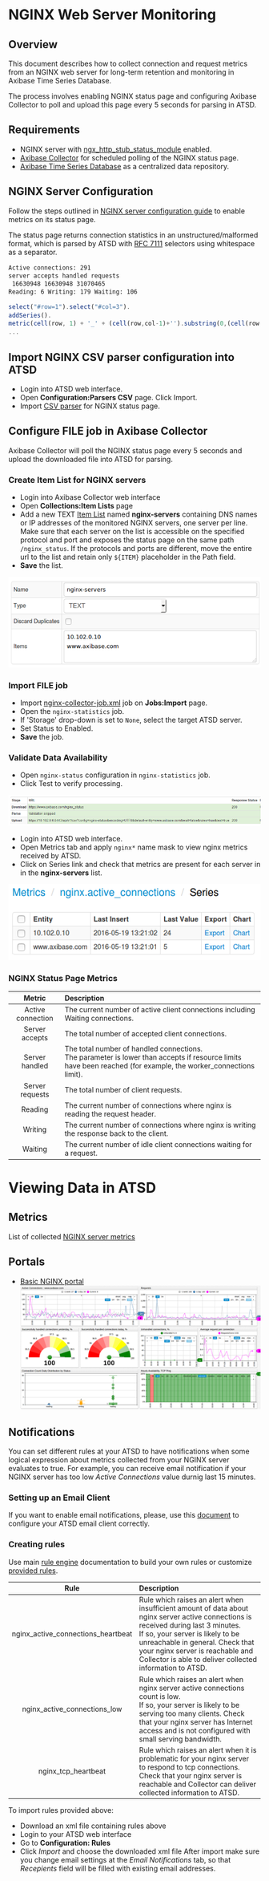 # NGINX Web Server Monitoring

## Overview

This document describes how to collect connection and request metrics from an NGINX web server for long-term retention and monitoring in Axibase Time Series Database.

The process involves enabling NGINX status page and configuring Axibase Collector to poll and upload this page every 5 seconds for parsing in ATSD.

## Requirements

* NGINX server with [ngx_http_stub_status_module](http://nginx.org/en/docs/http/ngx_http_stub_status_module.html) enabled.
* [Axibase Collector](https://github.com/axibase/axibase-collector-docs/blob/master/README.md) for scheduled polling of the NGINX status page.
* [Axibase Time Series Database](https://github.com/axibase/atsd-docs/blob/master/installation/README.md) as a centralized data repository.

## NGINX Server Configuration

Follow the steps outlined in [NGINX server configuration guide](./nginx-configure.md) to enable metrics on its status page.

The status page returns connection statistics in an unstructured/malformed format, which is parsed by ATSD with [RFC 7111](https://axibase.com/products/axibase-time-series-database/writing-data/csv/csv-schema/) selectors using whitespace as a separator.

```ls
Active connections: 291
server accepts handled requests
 16630948 16630948 31070465
Reading: 6 Writing: 179 Waiting: 106
```

```javascript
select("#row=1").select("#col=3").
addSeries().
metric(cell(row, 1) + '_' + (cell(row,col-1)+'').substring(0,(cell(row,col-1)+'').length-1));
...
```

## Import NGINX CSV parser configuration into ATSD

* Login into ATSD web interface.
* Open **Configuration:Parsers CSV** page. Click Import.
* Import [CSV parser](./configs/nginx-atsd-csv-parser.xml) for NGINX status page.  

## Configure FILE job in Axibase Collector

Axibase Collector will poll the NGINX status page every 5 seconds and upload the downloaded file into ATSD for parsing. 

### Create Item List for NGINX servers

* Login into Axibase Collector web interface
* Open **Collections:Item Lists** page
* Add a new TEXT [Item List](/collections.md) named **nginx-servers** containing DNS names or IP addresses of the monitored NGINX servers, one server per line. Make sure that each server on the list is accessible on the specified protocol and port and exposes the status page on the same path `/nginx_status`. If the protocols and ports are different, move the entire url to the list and retain only `${ITEM}` placeholder in the Path field.
* **Save** the list.
 
![Server list example](./images/nginx-server-list.png)

### Import FILE job

* Import [nginx-collector-job.xml](./configs/nginx-collector-job.xml) job on **Jobs:Import** page.
* Open the `nginx-statistics` job. 
* If 'Storage' drop-down is set to `None`, select the target ATSD server.
* Set Status to Enabled.
* **Save** the job.

### Validate Data Availability

* Open `nginx-status` configuration in `nginx-statistics` job.
* Click Test to verify processing.

![NGINX test](./images/nginx-collector-test.png)

* Login into ATSD web interface.
* Open Metrics tab and apply `nginx*` name mask to view nginx metrics received by ATSD.
* Click on Series link and check that metrics are present for each server in in the **nginx-servers** list.

![NGINX metrics](./images/nginx-metrics-list.png)

### NGINX Status Page Metrics

| Metric                  |                                      Description                                        |
|:-----------------------:|:----------------------------------------------------------------------------------------|
| Active connection       |The current number of active client connections including Waiting connections.           |
| Server accepts          |The total number of accepted client connections.                                         |
| Server handled          |The total number of handled connections.<br> The parameter is lower than accepts if resource limits have been reached (for example, the worker_connections limit).                          |
| Server requests         |The total number of client requests.                                                     |
| Reading                 |The current number of connections where nginx is reading the request header.             |
| Writing                 |The current number of connections where nginx is writing the response back to the client.|
| Waiting                 |The current number of idle client connections waiting for a request.                     |
 
# Viewing Data in ATSD 

## Metrics

List of collected [NGINX server metrics](./nginx-basic-server-metrics.md)

## Portals

* [Basic NGINX portal](http://apps.axibase.com/chartlab/34d82015)
![Basic NGINX portal](./images/nginx-portal-basic.png)

## Notifications
You can set different rules at your ATSD to have notifications when some logical expression about metrics collected from your NGINX server evaluates to true. For example, you can receive email notification if your NGINX server has too low *Active Connections* value durnig last 15 minutes.

### Setting up an Email Client
If you want to enable email notifications, please, use this [document](https://github.com/axibase/atsd-docs/blob/master/administration/setting-up-email-client.md) to configure your ATSD email client correctly.
### Creating rules
Use main [rule engine](https://github.com/axibase/atsd-docs/blob/master/rule-engine/rule-engine.md) documentation to build your own rules or customize [provided rules](./nginx_rules.xml).

| Rule                                     |                                      Description                        |
|:----------------------------------------:|:------------------------------------------------------------------------|
| nginx_active_connections_heartbeat| Rule which raises an alert when insufficient amount of data about nginx server active connections is received during last 3 minutes. <br> If so, your server is likely to be unreachable in general. Check that your nginx server is reachable and Collector is able to deliver collected information to ATSD. |
| nginx_active_connections_low | Rule which raises an alert when nginx server active connections count is low. <br> If so, your server is likely to be serving too many clients. Check that your nginx server has Internet access and  is not configured with small serving bandwidth.|
|nginx_tcp_heartbeat| Rule which raises an alert when it is problematic for your nginx  server to respond to tcp connections. Check that your nginx server is reachable and Collector can deliver collected information to ATSD.|

To import rules provided above:
* Download an xml file containing rules above
* Login to your ATSD web interface
* Go to **Configuration: Rules**
* Click *Import* and choose the downloaded xml file
After import make sure you change email settings at the *Email Notifications* tab, so that *Recepients* field will be filled with existing email addresses.
